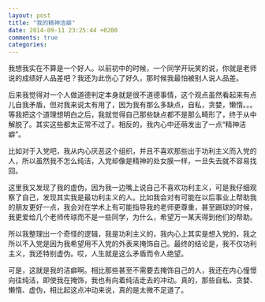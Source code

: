 ```yaml
---
layout: post
title: "我的精神洁癖"
date: 2014-09-11 23:25:44 +0200
comments: true
categories: 
---
```

我想我实在不算是一个好人。以前初中的时候，一个同学开玩笑的说，你就是老师说的成绩好人品差吧？我还为此伤心了好久，那时候我最怕被别人说人品差。

后来我觉得对一个人做道德判定本身就是很不道德事情，这个观点虽然看起来有点儿自我矛盾，但对我来说太有用了，因为我有那么多缺点，自私，贪婪，懒惰。。。等我把这个道理想明白之后，我就觉得自己那些缺点都不是那么畸形了，终于从中解脱了。其实这些都太正常不过了。相反的，我内心中还萌发出了一点“精神洁癖”。

比如对于入党吧，我从内心厌恶这个组织，并且不喜欢那些出于功利主义而入党的人，所以虽然我不怎么纯洁，入党却像是精神的处女膜一样，一旦失去就不容易找回。

这里我又发现了我的虚伪，因为我一边嘴上说自己不喜欢功利主义，可是我仔细观察了自己，发现其实我是最功利主义的人。比如我会对有可能在以后事业上帮助我的朋友更好一点，我会对在学术上有可能指导我的老师更尊重，甚至踢球的时候，我更爱给几个老师传球而不是一些同学，为什么，希望万一某天得到他们的帮助。
	
所以我整理出一个奇怪的逻辑，我是功利主义的，我内心上其实是想入党的，我之所以不入党是因为我希望用不入党的外表来掩饰自己。最终的结论是，我不仅功利主义，我还特别虚伪。哎，人生就是这么矛盾而令人绝望。

可是，这就是我的洁癖啊。相比那些甚至不需要去掩饰自己的人，我还在内心憧憬向往纯洁，即使我在掩饰，我也有向着纯洁走去的冲动。真的，那些自私、贪婪、懒惰、虚伪，相比起这点冲动来说，真的是太微不足道了。
